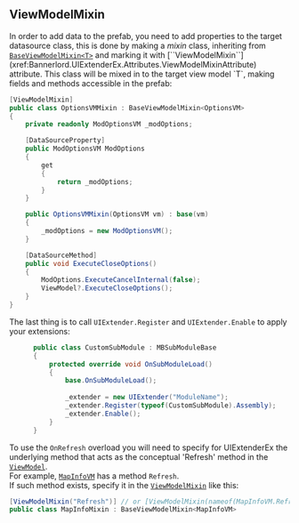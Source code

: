 ## ViewModelMixin

In order to add data to the prefab, you need to add properties to the target datasource class, this is done by making a _mixin_ class, inheriting from [``BaseViewModelMixin<T>``](xref:Bannerlord.UIExtenderEx.ViewModels.BaseViewModelMixin`1) and marking it with [``ViewModelMixin``](xref:Bannerlord.UIExtenderEx.Attributes.ViewModelMixinAttribute) attribute. This class will be mixed in to the target view model `T`, making fields and methods accessible in the prefab:

```csharp
[ViewModelMixin]
public class OptionsVMMixin : BaseViewModelMixin<OptionsVM>
{
    private readonly ModOptionsVM _modOptions;

    [DataSourceProperty]
    public ModOptionsVM ModOptions
    {
        get
        {
            return _modOptions;
        }
    }

    public OptionsVMMixin(OptionsVM vm) : base(vm)
    {
        _modOptions = new ModOptionsVM();
    }

    [DataSourceMethod]
    public void ExecuteCloseOptions()
    {
        ModOptions.ExecuteCancelInternal(false);
        ViewModel?.ExecuteCloseOptions();
    }
}
```

The last thing is to call `UIExtender.Register` and `UIExtender.Enable` to apply your extensions:
```cs
      public class CustomSubModule : MBSubModuleBase
      {
          protected override void OnSubModuleLoad()
          {
              base.OnSubModuleLoad();
            
              _extender = new UIExtender("ModuleName");
              _extender.Register(typeof(CustomSubModule).Assembly);
              _extender.Enable();
          }
      }
```

To use the `OnRefresh` overload you will need to specify for UIExtenderEx the underlying method that acts as the conceptual 'Refresh' method in the [``ViewModel``](xref:TaleWorlds.Library.ViewModel).  
For example, [``MapInfoVM``](xref:TaleWorlds.CampaignSystem.ViewModelCollection.Map.MapInfoVM) has a method `Refresh`.  
If such method exists, specify it in the [``ViewModelMixin``](xref:Bannerlord.UIExtenderEx.Attributes.ViewModelMixinAttribute) like this:
```csharp
[ViewModelMixin("Refresh")] // or [ViewModelMixin(nameof(MapInfoVM.Refresh))] // if the method is public
public class MapInfoMixin : BaseViewModelMixin<MapInfoVM>
```